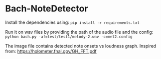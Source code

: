 # Bach-NoteDetector
Install the dependencies using:
`pip install -r requirements.txt`

Run it on wav files by providing the path of the audio file and the config:
`python bach.py -af=test/test1/melody-2.wav -c=mel2.config`

The image file contains detected note onsets vs loudness graph.
Inspired from: https://holometer.fnal.gov/GH_FFT.pdf
